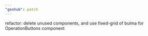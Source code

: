 ```yaml
---
"geohub": patch
---
```


refactor: delete unused components, and use fixed-grid of bulma for OperationButtons component
